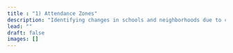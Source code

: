 ```yaml
---
title : "1) Attendance Zones"
description: "Identifying changes in schools and neighborhoods due to changes in Attendance Zones"
lead: ""
draft: false
images: []
---
```

